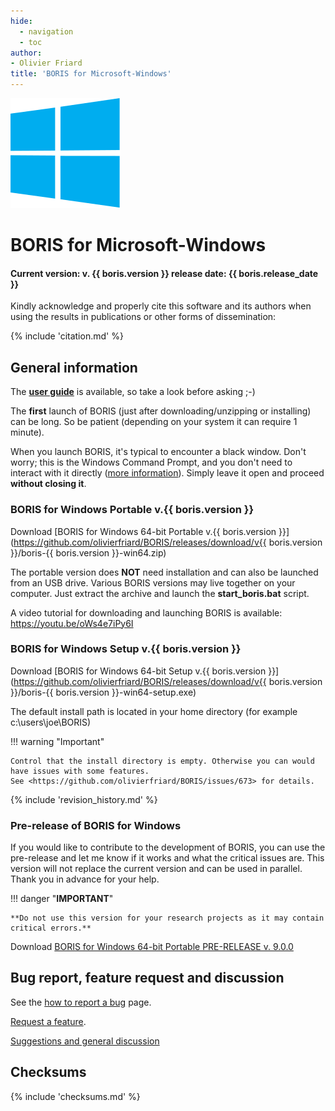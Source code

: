 ```yaml
---
hide:
  - navigation
  - toc
author:
- Olivier Friard
title: 'BORIS for Microsoft-Windows'
---
```


![microsoft windows logo](images/windows_logo.svg)


# BORIS for Microsoft-Windows

#### Current version: v. **{{ boris.version }}** release date: {{ boris.release_date }}


Kindly acknowledge and properly cite this software and its authors when using the results in publications or other forms of dissemination:

{% include 'citation.md' %}

## General information

The [**user guide**](http://www.boris.unito.it/user_guide) is available, so take a look before asking ;-)

The **first** launch of BORIS (just after downloading/unzipping or
installing) can be long. So be patient (depending on your system it can
require 1 minute).


When you launch BORIS, it's typical to encounter a black window.
Don't worry; this is the Windows Command Prompt, and you don't need to interact with it directly ([more information](https://www.lifewire.com/command-prompt-2625840)).
Simply leave it open and proceed **without closing it**.




### BORIS for Windows Portable v.{{ boris.version }}


Download [BORIS for Windows 64-bit Portable
v.{{ boris.version }}](https://github.com/olivierfriard/BORIS/releases/download/v{{ boris.version }}/boris-{{ boris.version }}-win64.zip)

The portable version does **NOT** need installation and can also be
launched from an USB drive. Various BORIS versions may live together on
your computer. Just extract the archive and launch the
**start\_boris.bat** script.

A video tutorial for downloading and launching BORIS is available:
<https://youtu.be/oWs4e7iPy6I>



### BORIS for Windows Setup v.{{ boris.version }}

Download [BORIS for Windows 64-bit Setup v.{{ boris.version }}](https://github.com/olivierfriard/BORIS/releases/download/v{{ boris.version }}/boris-{{ boris.version }}-win64-setup.exe)

The default install path is located in your home directory (for example
c:\\users\\joe\\BORIS)


!!! warning "Important"

    Control that the install directory is empty. Otherwise you can would
    have issues with some features.
    See <https://github.com/olivierfriard/BORIS/issues/673> for details.



{% include 'revision_history.md' %}



### Pre-release of BORIS for Windows

If you would like to contribute to the development of BORIS, you can use the pre-release and let me know if it works and what the critical issues are.
This version will not replace the current version and can be used in parallel. Thank you in advance for your help.



!!! danger "**IMPORTANT**"

    **Do not use this version for your research projects as it may contain critical errors.**


Download [BORIS for Windows 64-bit Portable PRE-RELEASE v. 9.0.0](https://github.com/olivierfriard/BORIS/releases/download/v9.0.0/boris-9.0.0-win64.zip)





## Bug report, feature request and discussion

See the [how to report a bug](report_a_bug.md) page.

[Request a feature](https://github.com/olivierfriard/BORIS/issues/new?assignees=&labels=feature+request&template=feature_request.md&title=).

[Suggestions and general discussion](https://github.com/olivierfriard/BORIS/discussions)


## Checksums

{% include 'checksums.md' %}

